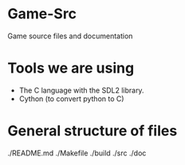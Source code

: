 # Game-Src
Game source files and documentation

# Tools we are using
- The C language with the SDL2 library.
- Cython (to convert python to C)

# General structure of files
./README.md
./Makefile 
./build 
./src 
./doc
